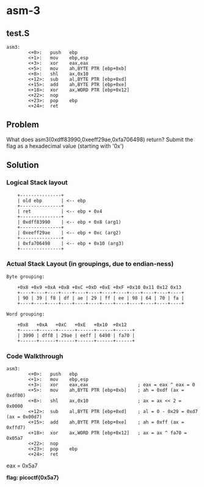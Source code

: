# asm-3

## test.S

```
asm3:
        <+0>:   push   ebp
        <+1>:   mov    ebp,esp
        <+3>:   xor    eax,eax
        <+5>:   mov    ah,BYTE PTR [ebp+0xb]
        <+8>:   shl    ax,0x10
        <+12>:  sub    al,BYTE PTR [ebp+0xd]
        <+15>:  add    ah,BYTE PTR [ebp+0xe]
        <+18>:  xor    ax,WORD PTR [ebp+0x12]
        <+22>:  nop
        <+23>:  pop    ebp
        <+24>:  ret
```

## Problem

What does asm3(0xdff83990,0xeeff29ae,0xfa706498) return? Submit the flag as a hexadecimal value (starting with '0x')

## Solution

### Logical Stack layout

```
    +---------------+
    | old ebp       | <-- ebp
    +---------------+
    | ret           | <-- ebp + 0x4
    +---------------+
    | 0xdff83990    | <-- ebp + 0x8 (arg1)
    +---------------+
    | 0xeeff29ae    | <-- ebp + 0xc (arg2)
    +---------------+
    | 0xfa706498    | <-- ebp + 0x10 (arg3)
    +---------------+
```

### Actual Stack Layout (in groupings, due to endian-ness)

```
Byte grouping:

    +0x8 +0x9 +0xA +0xB +0xC +0xD +0xE +0xF +0x10 0x11 0x12 0x13
    +----+----+----+----+----+----+----+----+----+----+----+----+
    | 90 | 39 | f8 | df | ae | 29 | ff | ee | 98 | 64 | 70 | fa |
    +----+----+----+----+----+----+----+----+----+----+----+----+

Word grouping:

    +0x8   +0xA   +0xC   +0xE   +0x10  +0x12
    +------+------+------+------+------+------+
    | 3990 | dff8 | 29ae | eeff | 6498 | fa70 |
    +------+------+------+------+------+------+
```

### Code Walkthrough

```
asm3:
        <+0>:   push   ebp
        <+1>:   mov    ebp,esp
        <+3>:   xor    eax,eax                  ; eax = eax ^ eax = 0
        <+5>:   mov    ah,BYTE PTR [ebp+0xb]    ; ah = 0xdf (ax = 0xdf00)
        <+8>:   shl    ax,0x10                  ; ax = ax << 2 = 0x0000
        <+12>:  sub    al,BYTE PTR [ebp+0xd]    ; al = 0 - 0x29 = 0xd7 (ax = 0x00d7)
        <+15>:  add    ah,BYTE PTR [ebp+0xe]    ; ah = 0xff (ax = 0xffd7)
        <+18>:  xor    ax,WORD PTR [ebp+0x12]   ; ax = ax ^ fa70 = 0x05a7
        <+22>:  nop
        <+23>:  pop    ebp
        <+24>:  ret
```

eax = 0x5a7

**flag: picoctf{0x5a7}**
